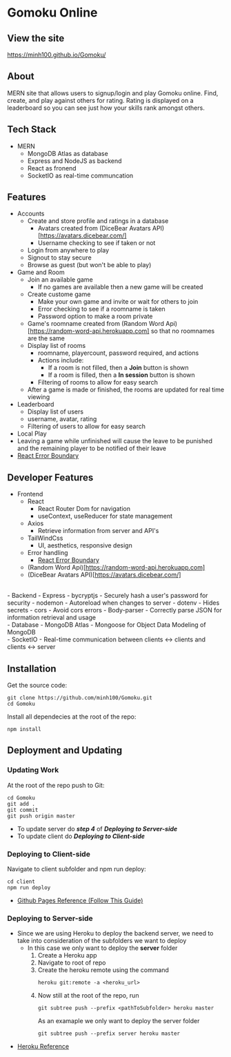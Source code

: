 # Gomoku Online

## View the site
https://minh100.github.io/Gomoku/

## About
MERN site that allows users to signup/login and play Gomoku online. Find, create, and play against others for rating. Rating is displayed on a leaderboard so you can see just how your skills rank amongst others.

## Tech Stack
- MERN
    - MongoDB Atlas as database
    - Express and NodeJS as backend
    - React as fronend
    - SocketIO as real-time communcation

## Features

- Accounts
    - Create and store profile and ratings in a database
        - Avatars created from (DiceBear Avatars API)[https://avatars.dicebear.com/]
        - Username checking to see if taken or not
    - Login from anywhere to play
    - Signout to stay secure
    - Browse as guest (but won't be able to play)
- Game and Room
    - Join an available game
        - If no games are available then a new game will be created
    - Create custome game
        - Make your own game and invite or wait for others to join
        - Error checking to see if a roomname is taken
        - Password option to make a room private
    - Game's roomname created from (Random Word Api)[https://random-word-api.herokuapp.com] so that no roomnames are the same
    - Display list of rooms
        - roomname, playercount, password required, and actions
        - Actions include:
            - If a room is not filled, then a **Join** button is shown
            - If a room is filled, then a **In session** button is shown
        - Filtering of rooms to allow for easy search
    - After a game is made or finished, the rooms are updated for real time viewing
- Leaderboard
    - Display list of users
    - username, avatar, rating
    - Filtering of users to allow for easy search
- Local Play
- Leaving a game while unfinished will cause the leave to be punished and the remaining player to be notified of their leave
- [React Error Boundary](https://github.com/bvaughn/react-error-boundary#readme)

## Developer Features

- Frontend
    - React
        - React Router Dom for navigation
        - useContext, useReducer for state management
    - Axios 
        - Retrieve information from server and API's
    - TailWindCss
        - UI, aesthetics, responsive design
    - Error handling
        - [React Error Boundary](https://github.com/bvaughn/react-error-boundary#readme)
    - (Random Word Api)[https://random-word-api.herokuapp.com]
    - (DiceBear Avatars API)[https://avatars.dicebear.com/]
<br/>
- Backend
    - Express
    - bycryptjs
        - Securely hash a user's password for security
    - nodemon
        - Autoreload when changes to server
    - dotenv
        - Hides secrets
    - cors
        - Avoid cors errors
    - Body-parser
        - Correctly parse JSON for information retrieval and usage
<br/>
- Database
    - MongoDB Atlas
        - Mongoose for Object Data Modeling of MongoDB
<br/>
- SocketIO
    - Real-time communication between clients <-> clients and clients <-> server

## Installation

Get the source code:

```shell
git clone https://github.com/minh100/Gomoku.git
cd Gomoku
```

Install all dependecies at the root of the repo:

```shell
npm install
```

## Deployment and Updating

### Updating Work

At the root of the repo push to Git:
```shell
cd Gomoku
git add .
git commit
git push origin master
```

- To update server do **_step 4_** of **_Deploying to Server-side_**<br/>
- To update client do **_Deploying to Client-side_**


### Deploying to Client-side
Navigate to client subfolder and npm run deploy:
```shell
cd client
npm run deploy
```
- [Github Pages Reference (Follow This Guide)](https://dev.to/yuribenjamin/how-to-deploy-react-app-in-github-pages-2a1f)<br/>

### Deploying to Server-side

- Since we are using Heroku to deploy the backend server, we need to take into consideration of the subfolders we want to deploy
    - In this case we only want to deploy the **server** folder
        1. Create a Heroku app
        2. Navigate to root of repo
        3. Create the heroku remote using the command
            ```
            heroku git:remote -a <heroku_url>
        4. Now still at the root of the repo, run
            ```
            git subtree push --prefix <pathToSubfolder> heroku master
            ```
            As an examaple we only want to deploy the server folder
            ```
            git subtree push --prefix server heroku master
            ```
- [Heroku Reference](https://jtway.co/deploying-subdirectory-projects-to-heroku-f31ed65f3f2)<br/>

